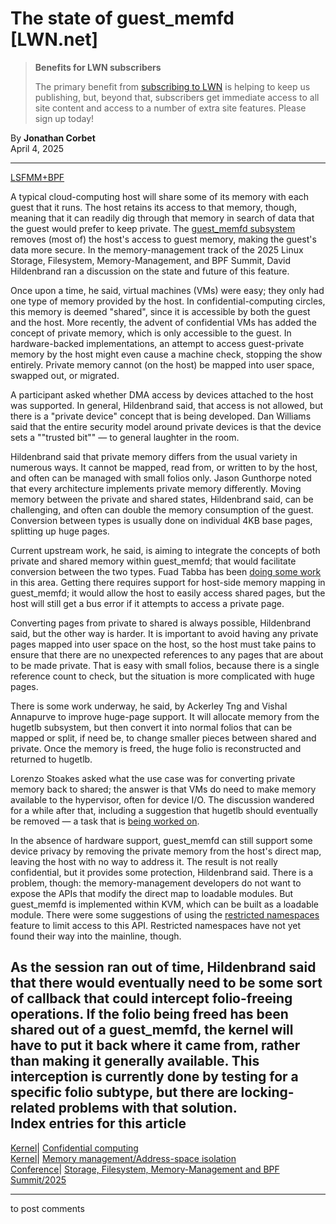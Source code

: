 # The state of guest_memfd [LWN.net]

> **Benefits for LWN subscribers**
> 
> The primary benefit from [subscribing to LWN](/Promo/nst-nag5/subscribe) is helping to keep us publishing, but, beyond that, subscribers get immediate access to all site content and access to a number of extra site features. Please sign up today! 

By **Jonathan Corbet**  
April 4, 2025 

* * *

[LSFMM+BPF](/Articles/lsfmmbpf2025/)

A typical cloud-computing host will share some of its memory with each guest that it runs. The host retains its access to that memory, though, meaning that it can readily dig through that memory in search of data that the guest would prefer to keep private. The [guest_memfd subsystem](/Articles/949277/) removes (most of) the host's access to guest memory, making the guest's data more secure. In the memory-management track of the 2025 Linux Storage, Filesystem, Memory-Management, and BPF Summit, David Hildenbrand ran a discussion on the state and future of this feature. 

Once upon a time, he said, virtual machines (VMs) were easy; they only had one type of memory provided by the host. In confidential-computing circles, this memory is deemed "shared", since it is accessible by both the guest and the host. More recently, the advent of confidential VMs has added the concept of private memory, which is only accessible to the guest. In hardware-backed implementations, an attempt to access guest-private memory by the host might even cause a machine check, stopping the show entirely. Private memory cannot (on the host) be mapped into user space, swapped out, or migrated. 

A participant asked whether DMA access by devices attached to the host was supported. In general, Hildenbrand said, that access is not allowed, but there is a "private device" concept that is being developed. Dan Williams said that the entire security model around private devices is that the device sets a ""trusted bit"" — to general laughter in the room. 

Hildenbrand said that private memory differs from the usual variety in numerous ways. It cannot be mapped, read from, or written to by the host, and often can be managed with small folios only. Jason Gunthorpe noted that every architecture implements private memory differently. Moving memory between the private and shared states, Hildenbrand said, can be challenging, and often can double the memory consumption of the guest. Conversion between types is usually done on individual 4KB base pages, splitting up huge pages. 

Current upstream work, he said, is aiming to integrate the concepts of both private and shared memory within guest_memfd; that would facilitate conversion between the two types. Fuad Tabba has been [doing some work](/ml/all/20250318161823.4005529-1-tabba@google.com/) in this area. Getting there requires support for host-side memory mapping in guest_memfd; it would allow the host to easily access shared pages, but the host will still get a bus error if it attempts to access a private page. 

Converting pages from private to shared is always possible, Hildenbrand said, but the other way is harder. It is important to avoid having any private pages mapped into user space on the host, so the host must take pains to ensure that there are no unexpected references to any pages that are about to be made private. That is easy with small folios, because there is a single reference count to check, but the situation is more complicated with huge pages. 

There is some work underway, he said, by Ackerley Tng and Vishal Annapurve to improve huge-page support. It will allocate memory from the hugetlb subsystem, but then convert it into normal folios that can be mapped or split, if need be, to change smaller pieces between shared and private. Once the memory is freed, the huge folio is reconstructed and returned to hugetlb. 

Lorenzo Stoakes asked what the use case was for converting private memory back to shared; the answer is that VMs do need to make memory available to the hypervisor, often for device I/O. The discussion wandered for a while after that, including a suggestion that hugetlb should eventually be removed — a task that is [being worked on](/Articles/974491/). 

In the absence of hardware support, guest_memfd can still support some device privacy by removing the private memory from the host's direct map, leaving the host with no way to address it. The result is not really confidential, but it provides some protection, Hildenbrand said. There is a problem, though: the memory-management developers do not want to expose the APIs that modify the direct map to loadable modules. But guest_memfd is implemented within KVM, which can be built as a loadable module. There were some suggestions of using the [restricted namespaces](/Articles/998221/) feature to limit access to this API. Restricted namespaces have not yet found their way into the mainline, though. 

As the session ran out of time, Hildenbrand said that there would eventually need to be some sort of callback that could intercept folio-freeing operations. If the folio being freed has been shared out of a guest_memfd, the kernel will have to put it back where it came from, rather than making it generally available. This interception is currently done by testing for a specific folio subtype, but there are locking-related problems with that solution.  
Index entries for this article  
---  
[Kernel](/Kernel/Index)| [Confidential computing](/Kernel/Index#Confidential_computing)  
[Kernel](/Kernel/Index)| [Memory management/Address-space isolation](/Kernel/Index#Memory_management-Address-space_isolation)  
[Conference](/Archives/ConferenceIndex/)| [Storage, Filesystem, Memory-Management and BPF Summit/2025](/Archives/ConferenceIndex/#Storage_Filesystem_Memory-Management_and_BPF_Summit-2025)  
  


* * *

to post comments 
